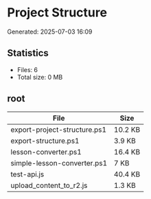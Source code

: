 ﻿# Project Structure

Generated: 2025-07-03 16:09

## Statistics
- Files: 6
- Total size: 0 MB

## root

| File | Size |
|------|------|
| export-project-structure.ps1 | 10.2 KB |
| export-structure.ps1 | 3.9 KB |
| lesson-converter.ps1 | 16.4 KB |
| simple-lesson-converter.ps1 | 7 KB |
| test-api.js | 40.4 KB |
| upload_content_to_r2.js | 1.3 KB |

